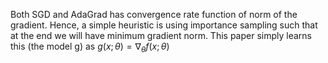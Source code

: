 Both SGD and AdaGrad has convergence rate function of norm of the gradient. Hence, a simple heuristic is using importance sampling such that at the end we will have minimum gradient norm. This paper simply learns this (the model g) as $g(x;\theta) = \nabla_\theta f(x;\theta)$
